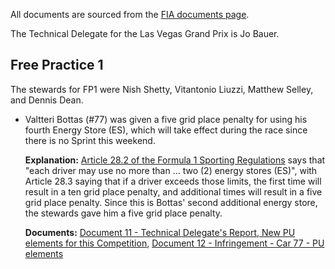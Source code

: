 All documents are sourced from the [FIA documents page](https://www.fia.com/documents/championships/fia-formula-one-world-championship-14/season/season-2024-2043).

The Technical Delegate for the Las Vegas Grand Prix is Jo Bauer.

## Free Practice 1

The stewards for FP1 were Nish Shetty, Vitantonio Liuzzi, Matthew Selley, and Dennis Dean.

- Valtteri Bottas (#77) was given a five grid place penalty for using his fourth Energy Store (ES),
  which will take effect during the race since there is no Sprint this weekend.

  **Explanation:** [Article 28.2 of the Formula 1 Sporting Regulations](https://www.fia.com/sites/default/files/fia_2025_formula_1_sporting_regulations_-_issue_2_-_2024-10-17.pdf#page=30)
  says that "each driver may use no more than ... two (2) energy stores (ES)", with Article 28.3
  saying that if a driver exceeds those limits, the first time will result in a ten grid place penalty,
  and additional times will result in a five grid place penalty. Since this is Bottas' second additional
  energy store, the stewards gave him a five grid place penalty.

  **Documents:** [Document 11 - Technical Delegate's Report, New PU elements for this Competition](https://www.fia.com/sites/default/files/decision-document/2024%20Las%20Vegas%20Grand%20Prix%20-%20New%20PU%20elements%20for%20this%20Competition.pdf),
  [Document 12 - Infringement - Car 77 - PU elements](https://www.fia.com/sites/default/files/decision-document/2024%20Las%20Vegas%20Grand%20Prix%20-%20Infringement%20-%20Car%2077%20-%20PU%20elements.pdf)
